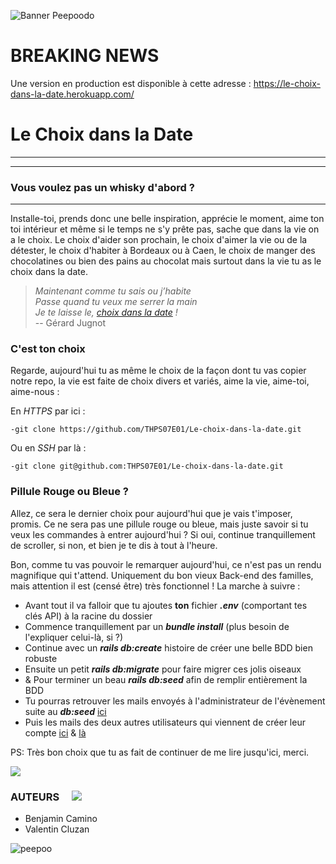 ![Banner Peepoodo](https://peepoodo.github.io/peepoodo-box/logo.png)

# BREAKING NEWS
Une version en production est disponible à cette adresse :
https://le-choix-dans-la-date.herokuapp.com/

# Le Choix dans la Date ![]()
---
---
### Vous voulez pas un whisky d'abord ?
---
Installe-toi, prends donc une belle inspiration, apprécie le moment, aime ton toi intérieur et même si le temps ne s'y prête pas, sache que dans la vie on a le choix. Le choix d'aider son prochain, le choix d'aimer la vie ou de la détester, le choix d'habiter à Bordeaux ou à Caen, le choix de manger des chocolatines ou bien des pains au chocolat mais surtout dans la vie tu as le choix dans la date.

> *Maintenant comme tu sais ou j’habite  
Passe quand tu veux me serrer la main  
Je te laisse le, [choix dans la date](https://www.youtube.com/watch?v=GIz4Ua-h1rM) !*  
> -- Gérard Jugnot

### C'est ton choix  ![]()

 Regarde, aujourd'hui tu as même le choix de la façon dont tu vas copier notre repo, la vie est faite de choix divers et variés, aime la vie, aime-toi, aime-nous :

 En *HTTPS* par ici :

    -git clone https://github.com/THPS07E01/Le-choix-dans-la-date.git

 Ou en *SSH* par là :

    -git clone git@github.com:THPS07E01/Le-choix-dans-la-date.git

### Pillule Rouge ou Bleue ?

Allez, ce sera le dernier choix pour aujourd'hui que je vais t'imposer, promis. Ce ne sera pas une pillule rouge ou bleue, mais juste savoir si tu veux les commandes à entrer aujourd'hui ? Si oui, continue tranquillement de scroller, si non, et bien je te dis à tout à l'heure.

Bon, comme tu vas pouvoir le remarquer aujourd'hui, ce n'est pas un rendu magnifique qui t'attend. Uniquement du bon vieux Back-end des familles, mais attention il est (censé être) très fonctionnel ! La marche à suivre :

- Avant tout il va falloir que tu ajoutes **ton** fichier ***.env*** (comportant tes clés API) à la racine du dossier
- Commence tranquillement par un ***bundle install*** (plus besoin de l'expliquer celui-là, si ?)
- Continue avec un ***rails db:create*** histoire de créer une belle BDD bien robuste
- Ensuite un petit ***rails db:migrate*** pour faire migrer ces jolis oiseaux
- & Pour terminer un beau ***rails db:seed*** afin de remplir entièrement la BDD
- Tu pourras retrouver les mails envoyés à l'administrateur de l'évènement suite au ***db:seed*** [ici](http://www.yopmail.com/peepoodo0)
- Puis les mails des deux autres utilisateurs qui viennent de créer leur compte [ici](http://www.yopmail.com/peepoodo1) & [là](http://www.yopmail.com/peepoodo2)

PS: Très bon choix que tu as fait de continuer de me lire jusqu'ici, merci.

![](https://media.giphy.com/media/l2YWxPbinlJYX5zMc/giphy.gif)

### AUTEURS     ![](https://media.giphy.com/media/Gb3FENu33eqKk/giphy.gif)        ![]()
 - Benjamin Camino
 - Valentin Cluzan

![peepoo](https://scontent-frx5-1.cdninstagram.com/vp/264d0ca397626a3b949b7e1a32f12c40/5CB8BC70/t51.2885-15/e35/43371552_345243769354400_135114894105553554_n.jpg?_nc_ht=scontent-frx5-1.cdninstagram.com&se=7&ig_cache_key=MTkwNDY1MDI1MjEwMzgzOTc4Mw%3D%3D.2)
